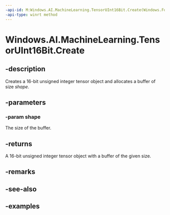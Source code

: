 ```yaml
---
-api-id: M:Windows.AI.MachineLearning.TensorUInt16Bit.Create(Windows.Foundation.Collections.IIterable{System.Int64})
-api-type: winrt method
---
```


<!-- Method syntax.
public TensorUInt16Bit TensorUInt16Bit.Create(IIterable<Int64> shape)
-->

# Windows.AI.MachineLearning.TensorUInt16Bit.Create

## -description
Creates a 16-bit unsigned integer tensor object and allocates a buffer of size *shape*.

## -parameters
### -param shape
The size of the buffer.

## -returns
A 16-bit unsigned integer tensor object with a buffer of the given size.

## -remarks

## -see-also

## -examples
